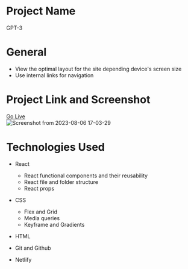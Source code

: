 # Project Name
GPT-3

# General
- View the optimal layout for the site depending device's screen size  
- Use internal links for navigation

# Project Link and Screenshot
[Go Live](https://gpt-3-deployed.netlify.app/)  
![Screenshot from 2023-08-06 17-03-29](https://github.com/bokhuuu/GPT-3/assets/126252413/6612da45-8d45-4cf0-8672-1475a2576c7a)

# Technologies Used
- React      
  - React functional components and their reusability    
  - React file and folder structure
  - React props

- CSS  
  - Flex and Grid  
  - Media queries  
  - Keyframe and Gradients    

- HTML    
- Git and Github  
- Netlify  




